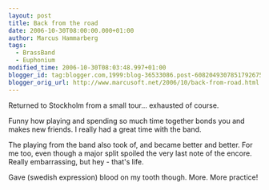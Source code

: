```yaml
---
layout: post
title: Back from the road
date: 2006-10-30T08:00:00.000+01:00
author: Marcus Hammarberg
tags:
  - BrassBand
  - Euphonium
modified_time: 2006-10-30T08:03:48.997+01:00
blogger_id: tag:blogger.com,1999:blog-36533086.post-6082049307851792675
blogger_orig_url: http://www.marcusoft.net/2006/10/back-from-road.html
---
```


Returned to Stockholm from a small tour... exhausted of course.

Funny how playing and spending so much time together bonds you and makes
new friends. I really had a great time with the band.

The playing from the band also took of, and became better and better.
For me too, even though a major split spoiled the very last note of the
encore. Really embarrassing, but hey - that's
life.

Gave (swedish expression) blood on my
tooth though. More. More practice!
